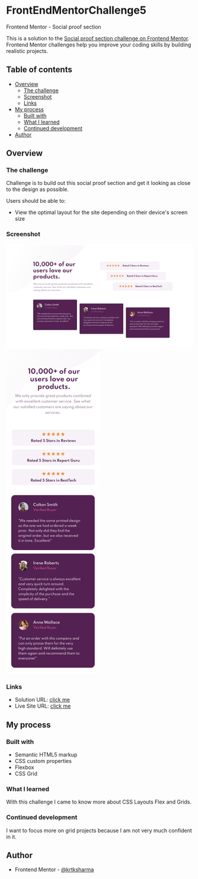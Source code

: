 # FrontEndMentorChallenge5

Frontend Mentor - Social proof section

This is a solution to the [Social proof section challenge on Frontend Mentor](https://www.frontendmentor.io/challenges/social-proof-section-6e0qTv_bA/hub/social-proof-section-YAHVqN3kU). Frontend Mentor challenges help you improve your coding skills by building realistic projects. 

## Table of contents

- [Overview](#overview)
  - [The challenge](#the-challenge)
  - [Screenshot](#screenshot)
  - [Links](#links)
- [My process](#my-process)
  - [Built with](#built-with)
  - [What I learned](#what-i-learned)
  - [Continued development](#continued-development)
- [Author](#author)


## Overview

### The challenge
Challenge is to build out this social proof section and get it looking as close to the design as possible.

Users should be able to:

- View the optimal layout for the site depending on their device's screen size

### Screenshot

![](./output/d.png)
<img src="./output/m.png" width="50%">


### Links

- Solution URL: [click me](https://github.com/krtksharma/FrontEndMentorChallenge5)
- Live Site URL: [click me](https://krtksharma.github.io/FrontEndMentorChallenge5/)

## My process

### Built with

- Semantic HTML5 markup
- CSS custom properties
- Flexbox
- CSS Grid

### What I learned

With this challenge I came to know more about CSS Layouts Flex and Grids.
### Continued development

I want to focus more on grid projects because I am not very much confident in it.

## Author

- Frontend Mentor - [@krtksharma](https://www.frontendmentor.io/profile/krtksharma)
